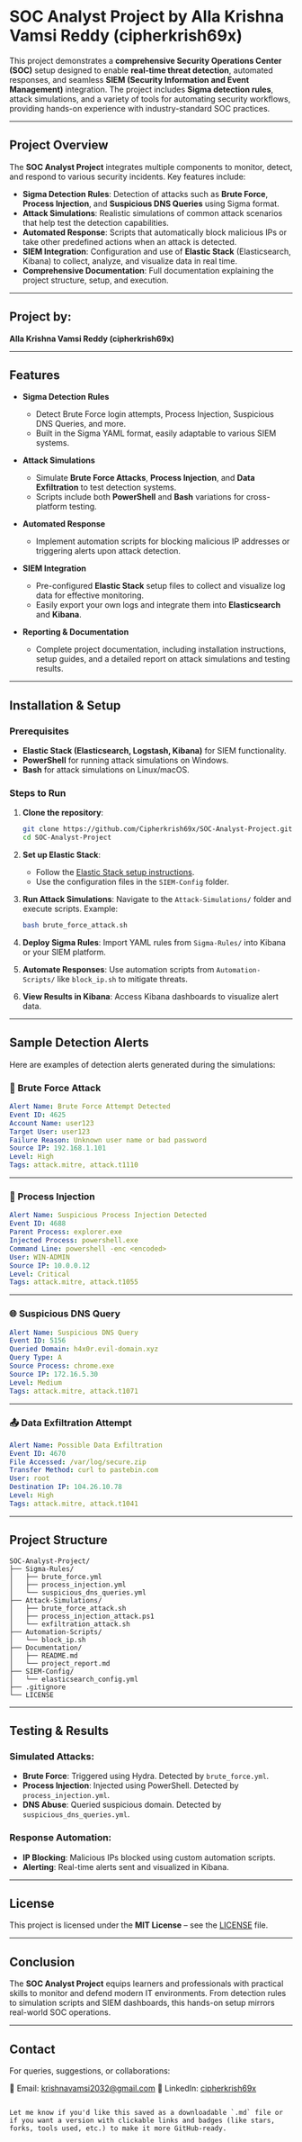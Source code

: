 # SOC Analyst Project by Alla Krishna Vamsi Reddy (cipherkrish69x)

This project demonstrates a **comprehensive Security Operations Center (SOC)** setup designed to enable **real-time threat detection**, automated responses, and seamless **SIEM (Security Information and Event Management)** integration. The project includes **Sigma detection rules**, attack simulations, and a variety of tools for automating security workflows, providing hands-on experience with industry-standard SOC practices.

---

## Project Overview

The **SOC Analyst Project** integrates multiple components to monitor, detect, and respond to various security incidents. Key features include:

- **Sigma Detection Rules**: Detection of attacks such as **Brute Force**, **Process Injection**, and **Suspicious DNS Queries** using Sigma format.
- **Attack Simulations**: Realistic simulations of common attack scenarios that help test the detection capabilities.
- **Automated Response**: Scripts that automatically block malicious IPs or take other predefined actions when an attack is detected.
- **SIEM Integration**: Configuration and use of **Elastic Stack** (Elasticsearch, Kibana) to collect, analyze, and visualize data in real time.
- **Comprehensive Documentation**: Full documentation explaining the project structure, setup, and execution.

---

## Project by:
**Alla Krishna Vamsi Reddy (cipherkrish69x)**

---

## Features

- **Sigma Detection Rules**  
  - Detect Brute Force login attempts, Process Injection, Suspicious DNS Queries, and more.
  - Built in the Sigma YAML format, easily adaptable to various SIEM systems.

- **Attack Simulations**  
  - Simulate **Brute Force Attacks**, **Process Injection**, and **Data Exfiltration** to test detection systems.
  - Scripts include both **PowerShell** and **Bash** variations for cross-platform testing.

- **Automated Response**  
  - Implement automation scripts for blocking malicious IP addresses or triggering alerts upon attack detection.

- **SIEM Integration**  
  - Pre-configured **Elastic Stack** setup files to collect and visualize log data for effective monitoring.
  - Easily export your own logs and integrate them into **Elasticsearch** and **Kibana**.

- **Reporting & Documentation**  
  - Complete project documentation, including installation instructions, setup guides, and a detailed report on attack simulations and testing results.

---

## Installation & Setup

### Prerequisites

- **Elastic Stack (Elasticsearch, Logstash, Kibana)** for SIEM functionality.
- **PowerShell** for running attack simulations on Windows.
- **Bash** for attack simulations on Linux/macOS.

### Steps to Run

1. **Clone the repository**:
   ```bash
   git clone https://github.com/Cipherkrish69x/SOC-Analyst-Project.git
   cd SOC-Analyst-Project

2. **Set up Elastic Stack**:

   * Follow the [Elastic Stack setup instructions](https://www.elastic.co/guide/en/elastic-stack-get-started/current/get-started-elastic-stack.html).
   * Use the configuration files in the `SIEM-Config` folder.

3. **Run Attack Simulations**:
   Navigate to the `Attack-Simulations/` folder and execute scripts. Example:

   ```bash
   bash brute_force_attack.sh
   ```

4. **Deploy Sigma Rules**:
   Import YAML rules from `Sigma-Rules/` into Kibana or your SIEM platform.

5. **Automate Responses**:
   Use automation scripts from `Automation-Scripts/` like `block_ip.sh` to mitigate threats.

6. **View Results in Kibana**:
   Access Kibana dashboards to visualize alert data.

---

## Sample Detection Alerts

Here are examples of detection alerts generated during the simulations:

### 🚨 Brute Force Attack

```yaml
Alert Name: Brute Force Attempt Detected
Event ID: 4625
Account Name: user123
Target User: user123
Failure Reason: Unknown user name or bad password
Source IP: 192.168.1.101
Level: High
Tags: attack.mitre, attack.t1110
```

---

### 🧬 Process Injection

```yaml
Alert Name: Suspicious Process Injection Detected
Event ID: 4688
Parent Process: explorer.exe
Injected Process: powershell.exe
Command Line: powershell -enc <encoded>
User: WIN-ADMIN
Source IP: 10.0.0.12
Level: Critical
Tags: attack.mitre, attack.t1055
```

---

### 🌐 Suspicious DNS Query

```yaml
Alert Name: Suspicious DNS Query
Event ID: 5156
Queried Domain: h4x0r.evil-domain.xyz
Query Type: A
Source Process: chrome.exe
Source IP: 172.16.5.30
Level: Medium
Tags: attack.mitre, attack.t1071
```

---

### 📤 Data Exfiltration Attempt

```yaml
Alert Name: Possible Data Exfiltration
Event ID: 4670
File Accessed: /var/log/secure.zip
Transfer Method: curl to pastebin.com
User: root
Destination IP: 104.26.10.78
Level: High
Tags: attack.mitre, attack.t1041
```

---

## Project Structure

```
SOC-Analyst-Project/
├── Sigma-Rules/
│   ├── brute_force.yml
│   ├── process_injection.yml
│   └── suspicious_dns_queries.yml
├── Attack-Simulations/
│   ├── brute_force_attack.sh
│   ├── process_injection_attack.ps1
│   └── exfiltration_attack.sh
├── Automation-Scripts/
│   └── block_ip.sh
├── Documentation/
│   ├── README.md
│   └── project_report.md
├── SIEM-Config/
│   └── elasticsearch_config.yml
├── .gitignore
└── LICENSE
```

---

## Testing & Results

### Simulated Attacks:

* **Brute Force**: Triggered using Hydra. Detected by `brute_force.yml`.
* **Process Injection**: Injected using PowerShell. Detected by `process_injection.yml`.
* **DNS Abuse**: Queried suspicious domain. Detected by `suspicious_dns_queries.yml`.

### Response Automation:

* **IP Blocking**: Malicious IPs blocked using custom automation scripts.
* **Alerting**: Real-time alerts sent and visualized in Kibana.

---

## License

This project is licensed under the **MIT License** – see the [LICENSE](LICENSE) file.

---

## Conclusion

The **SOC Analyst Project** equips learners and professionals with practical skills to monitor and defend modern IT environments. From detection rules to simulation scripts and SIEM dashboards, this hands-on setup mirrors real-world SOC operations.

---

## Contact

For queries, suggestions, or collaborations:

📧 Email: [krishnavamsi2032@gmail.com](mailto:krishnavamsi2032@gmail.com)
🔗 LinkedIn: [cipherkrish69x](https://www.linkedin.com/in/krishnavamsireddy)

```

Let me know if you'd like this saved as a downloadable `.md` file or if you want a version with clickable links and badges (like stars, forks, tools used, etc.) to make it more GitHub-ready.
```
